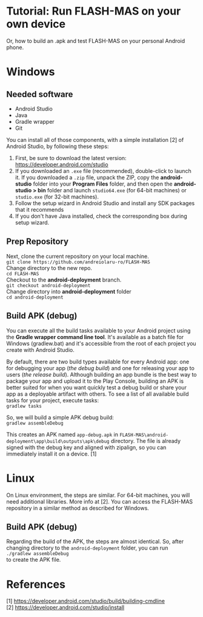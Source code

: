 # Tutorial: Run FLASH-MAS on your own device
Or, how to build an .apk and test FLASH-MAS on your personal Android phone.

# Windows

## Needed software
- Android Studio
- Java
- Gradle wrapper
- Git

You can install all of those components, with a simple installation [2] of Android Studio, by following these steps:
1. First, be sure to download the latest version: https://developer.android.com/studio
2.  If you downloaded an `.exe` file (recommended), double-click to launch it.
    If you downloaded a `.zip` file, unpack the ZIP, copy the **android-studio** folder into your **Program Files** folder, and then open the **android-studio > bin** folder and launch `studio64.exe` (for 64-bit machines) or `studio.exe` (for 32-bit machines).
3. Follow the setup wizard in Android Studio and install any SDK packages that it recommends
4. If you don't have Java installed, check the corresponding box during setup wizard. 

## Prep Repository
Next, clone the current repository on your local machine. <br>
`git clone https://github.com/andreiolaru-ro/FLASH-MAS` <br>
Change directory to the new repo. <br>
`cd FLASH-MAS` <br>
Checkout to the **android-deployment** branch. <br>
`git checkout android-deployment` <br>
Change directory into **android-deployment** folder <br> 
`cd android-deployment` <br>

## Build APK (debug)
You can execute all the build tasks available to your Android project using the **Gradle wrapper command line tool**. It's available as a batch file for Windows (gradlew.bat) and it's accessible from the root of each project you create with Android Studio. 

By default, there are two build types available for every Android app: one for debugging your app (*the debug build*) and one for releasing your app to users (*the release build*).  Although building an app bundle is the best way to package your app and upload it to the Play Console, building an APK is better suited for when you want quickly test a debug build or share your app as a deployable artifact with others.
To see a list of all available build tasks for your project, execute tasks: <br>
`gradlew tasks` <br>

So, we will build a simple APK debug build: <br>
`gradlew assembleDebug` <br>

This creates an APK named `app-debug.apk` in `FLASH-MAS\android-deployment\app\build\outputs\apk\debug` directory. The file is already signed with the debug key and aligned with zipalign, so you can immediately install it on a device. [1]

# Linux

On Linux environment, the steps are similar. For 64-bit machines, you will need additional libraries. More info at [2].
You can access the FLASH-MAS repository in a similar method as described for Windows.

## Build APK (debug)
Regarding the build of the APK, the steps are almost identical. So, after changing directory to the `android-deployment` folder, you can run <br>
`./gradlew assembleDebug` <br>
to create the APK file.

# References
[1] https://developer.android.com/studio/build/building-cmdline <br>
[2] https://developer.android.com/studio/install
